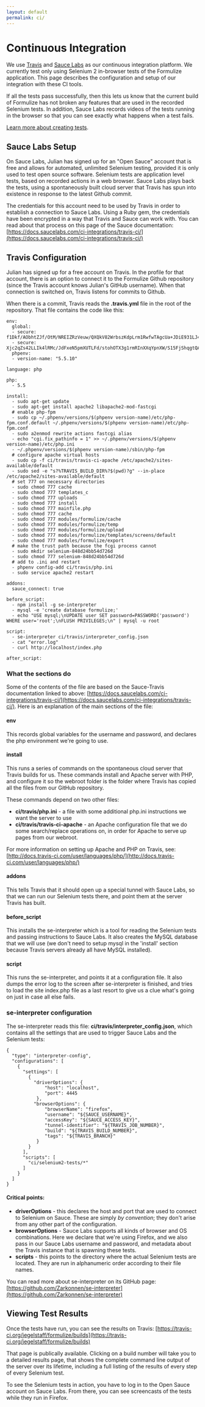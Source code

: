 ```yaml
---
layout: default
permalink: ci/
---
```


# Continuous Integration

We use [Travis](https://travis-ci.org/jegelstaff/formulize/builds) and [Sauce Labs](http://www.saucelabs.com) as our continuous integration platform.  We currently test only using Selenium 2 in-browser tests of the Formulize application.  This page describes the configuration and setup of our integration with these CI tools.

If all the tests pass successfully, then this lets us know that the current build of Formulize has not broken any features that are used in the recorded Selenium tests. In addition, Sauce Labs records videos of the tests running in the browser so that you can see exactly what happens when a test fails.

[Learn more about creating tests](/formulize/selenium_builder).

## Sauce Labs Setup

On Sauce Labs, Julian has signed up for an "Open Sauce" account that is free and allows for automated, unlimited Selenium testing, provided it is only used to test open source software.  Selenium tests are application level tests, based on recorded actions in a web browser. Sauce Labs plays back the tests, using a spontaneously built cloud server that Travis has spun into existence in response to the latest Github commit.

The credentials for this account need to be used by Travis in order to establish a connection to Sauce Labs. Using a Ruby gem, the credentials have been encrypted in a way that Travis and Sauce can work with. You can read about that process on this page of the Sauce documentation: [https://docs.saucelabs.com/ci-integrations/travis-ci/](https://docs.saucelabs.com/ci-integrations/travis-ci/)

## Travis Configuration

Julian has signed up for a free account on Travis. In the profile for that account, there is an option to connect it to the Formulize Github repository (since the Travis account knows Julian's GitHub username). When that connection is switched on, Travis listens for commits to Github. 

When there is a commit, Travis reads the **.travis.yml** file in the root of the repository. That file contains the code like this:
    
    env:
      global:
      - secure: f1Dkf/AObhtZJf/OtM/NREIZRzVeuw/QXQkV82WrbszKdpLrm1RwfwTAgcUa+JDiE931LJ41W86JWUia3PbS3pLVSL9gSwfBPk+PU6VM7AeYIVuje1V1tXpZoGlf+0RcfGHZA3JzeNSo65QjKl5iUxrT31wnpQpQ9rdG/bXQrUg=
      - secure: Xjc2qZs42LLIk4lRMc/JdFxeN5pmXUTLFd/stohOTX3g1rmRInXXqYpnXW/S15FjShqgtQAvvmnU/SV9QNpfaMhQVgS1ORVTS10gvy3aLPodW5hB9AGCDiQHXD0r9p+73LfNzenvdtmDme9Pp8PdLwb+spSroRbXgJ3tqHpXntM=
      phpenv:
      - version-name: "5.5.10"
    
    language: php
    
    php:
      - 5.5
    
    install:
      - sudo apt-get update
      - sudo apt-get install apache2 libapache2-mod-fastcgi
      # enable php-fpm
      - sudo cp ~/.phpenv/versions/$(phpenv version-name)/etc/php-fpm.conf.default ~/.phpenv/versions/$(phpenv version-name)/etc/php-fpm.conf
      - sudo a2enmod rewrite actions fastcgi alias
      - echo "cgi.fix_pathinfo = 1" >> ~/.phpenv/versions/$(phpenv version-name)/etc/php.ini
      - ~/.phpenv/versions/$(phpenv version-name)/sbin/php-fpm
      # configure apache virtual hosts
      - sudo cp -f ci/travis/travis-ci-apache /etc/apache2/sites-available/default
      - sudo sed -e "s?%TRAVIS_BUILD_DIR%?$(pwd)?g" --in-place /etc/apache2/sites-available/default
      # set 777 on necessary directories
      - sudo chmod 777 cache
      - sudo chmod 777 templates_c
      - sudo chmod 777 uploads
      - sudo chmod 777 install
      - sudo chmod 777 mainfile.php
      - sudo chmod 777 cache
      - sudo chmod 777 modules/formulize/cache
      - sudo chmod 777 modules/formulize/temp
      - sudo chmod 777 modules/formulize/upload
      - sudo chmod 777 modules/formulize/templates/screens/default
      - sudo chmod 777 modules/formulize/export
      # make the trust path because the fcgi process cannot
      - sudo mkdir selenium-848d24bb54d726d
      - sudo chmod 777 selenium-848d24bb54d726d
      # add to .ini and restart
      - phpenv config-add ci/travis/php.ini
      - sudo service apache2 restart
    
    addons:
      sauce_connect: true
    
    before_script:
      - npm install -g se-interpreter
      - mysql -e 'create database formulize;'
      - echo "USE mysql;\nUPDATE user SET password=PASSWORD('password') WHERE user='root';\nFLUSH PRIVILEGES;\n" | mysql -u root
    
    script:
      - se-interpreter ci/travis/interpreter_config.json
      - cat "error.log"
      - curl http://localhost/index.php
    
    after_script:

### What the sections do

Some of the contents of the file are based on the Sauce-Travis documentation linked to above: [https://docs.saucelabs.com/ci-integrations/travis-ci/](https://docs.saucelabs.com/ci-integrations/travis-ci/).  Here is an explanation of the main sections of the file:


#### env

This records global variables for the username and password, and declares the php environment we're going to use.

#### install

This runs a series of commands on the spontaneous cloud server that Travis builds for us.  These commands install and Apache server with PHP, and configure it so the webroot folder is the folder where Travis has copied all the files from our GitHub repository.

These commands depend on two other files:

* **ci/travis/php.ini** - a file with some additional php.ini instructions we want the server to use
* **ci/travis/travis-ci-apache** - an Apache configuration file that we do some search/replace operations on, in order for Apache to serve up pages from our webroot.

For more information on setting up Apache and PHP on Travis, see: [http://docs.travis-ci.com/user/languages/php/](http://docs.travis-ci.com/user/languages/php/)

#### addons

This tells Travis that it should open up a special tunnel with Sauce Labs, so that we can run our Selenium tests there, and point them at the server Travis has built.

#### before_script

This installs the se-interpreter which is a tool for reading the Selenium tests and passing instructions to Sauce Labs.  It also creates the MySQL database that we will use (we don't need to setup mysql in the 'install' section because Travis servers already all have MySQL installed).

#### script

This runs the se-interpreter, and points it at a configuration file.  It also dumps the error log to the screen after se-interpreter is finished, and tries to load the site index.php file as a last resort to give us a clue what's going on just in case all else fails.

### se-interpreter configuration

The se-interpreter reads this file: **ci/travis/interpreter_config.json**, which contains all the settings that are used to trigger Sauce Labs and the Selenium tests:

    {
      "type": "interpreter-config",
      "configurations": [
        {
          "settings": [
            {
              "driverOptions": {
                  "host": "localhost",
                  "port": 4445
               },
              "browserOptions": {
                  "browserName": "firefox",
                  "username": "${SAUCE_USERNAME}",
                  "accessKey": "${SAUCE_ACCESS_KEY}",
                  "tunnel-identifier": "${TRAVIS_JOB_NUMBER}",
                  "build": "${TRAVIS_BUILD_NUMBER}",
                  "tags": "${TRAVIS_BRANCH}"
               }
            }
          ],
          "scripts": [
            "ci/selenium2-tests/*"
          ]
        }
      ]
    }

#### Critical points:

* **driverOptions** - this declares the host and port that are used to connect to Selenium on Sauce. These are simply *by convention*; they don't arise from any other part of the configuration.
* **browserOptions** - Sauce Labs supports all kinds of browser and OS combinations.  Here we declare that we're using Firefox, and we also pass in our Sauce Labs username and password, and metadata about the Travis instance that is spawning these tests.
* **scripts** - this points to the directory where the actual Selenium tests are located.  They are run in alphanumeric order according to their file names.

You can read more about se-interpreter on its GitHub page: [https://github.com/Zarkonnen/se-interpreter](https://github.com/Zarkonnen/se-interpreter)

## Viewing Test Results

Once the tests have run, you can see the results on Travis: [https://travis-ci.org/jegelstaff/formulize/builds](https://travis-ci.org/jegelstaff/formulize/builds)

That page is publically available.  Clicking on a build number will take you to a detailed results page, that shows the complete command line output of the server over its lifetime, including a full listing of the results of every step of every Selenium test.

To see the Selenium tests in action, you have to log in to the Open Sauce account on Sauce Labs.  From there, you can see screencasts of the tests while they run in Firefox.









